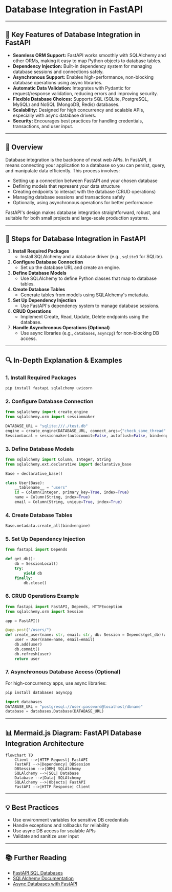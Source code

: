
# Database Integration in FastAPI

---

## 🌟 Key Features of Database Integration in FastAPI

- **Seamless ORM Support:** FastAPI works smoothly with SQLAlchemy and other ORMs, making it easy to map Python objects to database tables.
- **Dependency Injection:** Built-in dependency system for managing database sessions and connections safely.
- **Asynchronous Support:** Enables high-performance, non-blocking database operations using async libraries.
- **Automatic Data Validation:** Integrates with Pydantic for request/response validation, reducing errors and improving security.
- **Flexible Database Choices:** Supports SQL (SQLite, PostgreSQL, MySQL) and NoSQL (MongoDB, Redis) databases.
- **Scalability:** Designed for high concurrency and scalable APIs, especially with async database drivers.
- **Security:** Encourages best practices for handling credentials, transactions, and user input.

---

## 🚀 Overview

Database integration is the backbone of most web APIs. In FastAPI, it means connecting your application to a database so you can persist, query, and manipulate data efficiently. This process involves:

- Setting up a connection between FastAPI and your chosen database
- Defining models that represent your data structure
- Creating endpoints to interact with the database (CRUD operations)
- Managing database sessions and transactions safely
- Optionally, using asynchronous operations for better performance

FastAPI's design makes database integration straightforward, robust, and suitable for both small projects and large-scale production systems.

---

## 📝 Steps for Database Integration in FastAPI

1. **Install Required Packages**
   - Install SQLAlchemy and a database driver (e.g., `sqlite3` for SQLite).
2. **Configure Database Connection**
   - Set up the database URL and create an engine.
3. **Define Database Models**
   - Use SQLAlchemy to define Python classes that map to database tables.
4. **Create Database Tables**
   - Generate tables from models using SQLAlchemy's metadata.
5. **Set Up Dependency Injection**
   - Use FastAPI's dependency system to manage database sessions.
6. **CRUD Operations**
   - Implement Create, Read, Update, Delete endpoints using the database.
7. **Handle Asynchronous Operations (Optional)**
   - Use async libraries (e.g., `databases`, `asyncpg`) for non-blocking DB access.

---

## 🔍 In-Depth Explanation & Examples

### 1. Install Required Packages
```bash
pip install fastapi sqlalchemy uvicorn
```

### 2. Configure Database Connection
```python
from sqlalchemy import create_engine
from sqlalchemy.orm import sessionmaker

DATABASE_URL = "sqlite:///./test.db"
engine = create_engine(DATABASE_URL, connect_args={"check_same_thread": False})
SessionLocal = sessionmaker(autocommit=False, autoflush=False, bind=engine)
```

### 3. Define Database Models
```python
from sqlalchemy import Column, Integer, String
from sqlalchemy.ext.declarative import declarative_base

Base = declarative_base()

class User(Base):
    __tablename__ = "users"
    id = Column(Integer, primary_key=True, index=True)
    name = Column(String, index=True)
    email = Column(String, unique=True, index=True)
```

### 4. Create Database Tables
```python
Base.metadata.create_all(bind=engine)
```

### 5. Set Up Dependency Injection
```python
from fastapi import Depends

def get_db():
    db = SessionLocal()
    try:
        yield db
    finally:
        db.close()
```

### 6. CRUD Operations Example
```python
from fastapi import FastAPI, Depends, HTTPException
from sqlalchemy.orm import Session

app = FastAPI()

@app.post("/users/")
def create_user(name: str, email: str, db: Session = Depends(get_db)):
    user = User(name=name, email=email)
    db.add(user)
    db.commit()
    db.refresh(user)
    return user
```

### 7. Asynchronous Database Access (Optional)
For high-concurrency apps, use async libraries:
```bash
pip install databases asyncpg
```
```python
import databases
DATABASE_URL = "postgresql://user:password@localhost/dbname"
database = databases.Database(DATABASE_URL)
```

---

## 📊 Mermaid.js Diagram: FastAPI Database Integration Architecture
```mermaid
flowchart TD
    Client -->|HTTP Request| FastAPI
    FastAPI -->|Dependency| DBSession
    DBSession -->|ORM| SQLAlchemy
    SQLAlchemy -->|SQL| Database
    Database -->|Data| SQLAlchemy
    SQLAlchemy -->|Objects| FastAPI
    FastAPI -->|HTTP Response| Client
```

---

## 💡 Best Practices
- Use environment variables for sensitive DB credentials
- Handle exceptions and rollbacks for reliability
- Use async DB access for scalable APIs
- Validate and sanitize user input

---

## 📚 Further Reading
- [FastAPI SQL Databases](https://fastapi.tiangolo.com/tutorial/sql-databases/)
- [SQLAlchemy Documentation](https://docs.sqlalchemy.org/en/20/)
- [Async Databases with FastAPI](https://fastapi.tiangolo.com/advanced/async-sql-databases/)
